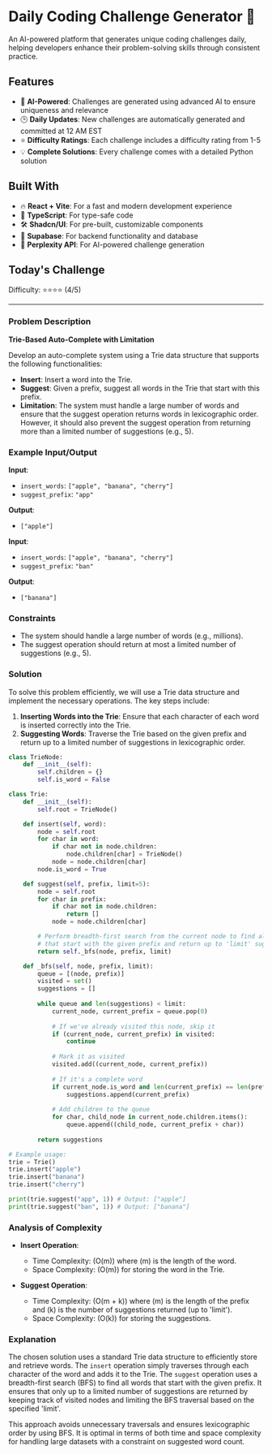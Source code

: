 # Daily Coding Challenge Generator 🚀

An AI-powered platform that generates unique coding challenges daily, helping developers enhance their problem-solving skills through consistent practice.

## Features

- 🤖 **AI-Powered**: Challenges are generated using advanced AI to ensure uniqueness and relevance
- 🕒 **Daily Updates**: New challenges are automatically generated and committed at 12 AM EST
- ⭐ **Difficulty Ratings**: Each challenge includes a difficulty rating from 1-5
- 💡 **Complete Solutions**: Every challenge comes with a detailed Python solution

## Built With

- 🔥 **React + Vite**: For a fast and modern development experience
- 🔷 **TypeScript**: For type-safe code
- 🛠️ **Shadcn/UI**: For pre-built, customizable components
- 🔌 **Supabase**: For backend functionality and database
- 🤖 **Perplexity API**: For AI-powered challenge generation

## Today's Challenge

Difficulty: ⭐⭐⭐⭐ (4/5)

****

### Problem Description

**Trie-Based Auto-Complete with Limitation**

Develop an auto-complete system using a Trie data structure that supports the following functionalities:
- **Insert**: Insert a word into the Trie.
- **Suggest**: Given a prefix, suggest all words in the Trie that start with this prefix.
- **Limitation**: The system must handle a large number of words and ensure that the suggest operation returns words in lexicographic order. However, it should also prevent the suggest operation from returning more than a limited number of suggestions (e.g., 5).

### Example Input/Output

**Input**:
- `insert_words`: `["apple", "banana", "cherry"]`
- `suggest_prefix`: `"app"`

**Output**:
- `["apple"]`

**Input**:
- `insert_words`: `["apple", "banana", "cherry"]`
- `suggest_prefix`: `"ban"`

**Output**:
- `["banana"]`

### Constraints

- The system should handle a large number of words (e.g., millions).
- The suggest operation should return at most a limited number of suggestions (e.g., 5).

### Solution

To solve this problem efficiently, we will use a Trie data structure and implement the necessary operations. The key steps include:
1. **Inserting Words into the Trie**: Ensure that each character of each word is inserted correctly into the Trie.
2. **Suggesting Words**: Traverse the Trie based on the given prefix and return up to a limited number of suggestions in lexicographic order.

```python
class TrieNode:
    def __init__(self):
        self.children = {}
        self.is_word = False

class Trie:
    def __init__(self):
        self.root = TrieNode()

    def insert(self, word):
        node = self.root
        for char in word:
            if char not in node.children:
                node.children[char] = TrieNode()
            node = node.children[char]
        node.is_word = True

    def suggest(self, prefix, limit=5):
        node = self.root
        for char in prefix:
            if char not in node.children:
                return []
            node = node.children[char]

        # Perform breadth-first search from the current node to find all words
        # that start with the given prefix and return up to 'limit' suggestions
        return self._bfs(node, prefix, limit)

    def _bfs(self, node, prefix, limit):
        queue = [(node, prefix)]
        visited = set()
        suggestions = []
        
        while queue and len(suggestions) < limit:
            current_node, current_prefix = queue.pop(0)
            
            # If we've already visited this node, skip it
            if (current_node, current_prefix) in visited:
                continue
            
            # Mark it as visited
            visited.add((current_node, current_prefix))
            
            # If it's a complete word
            if current_node.is_word and len(current_prefix) == len(prefix):
                suggestions.append(current_prefix)
            
            # Add children to the queue
            for char, child_node in current_node.children.items():
                queue.append((child_node, current_prefix + char))
        
        return suggestions

# Example usage:
trie = Trie()
trie.insert("apple")
trie.insert("banana")
trie.insert("cherry")

print(trie.suggest("app", 1)) # Output: ["apple"]
print(trie.suggest("ban", 1)) # Output: ["banana"]
```

### Analysis of Complexity

- **Insert Operation**:
  - Time Complexity: \(O(m)\) where \(m\) is the length of the word.
  - Space Complexity: \(O(m)\) for storing the word in the Trie.

- **Suggest Operation**:
  - Time Complexity: \(O(m + k)\) where \(m\) is the length of the prefix and \(k\) is the number of suggestions returned (up to 'limit').
  - Space Complexity: \(O(k)\) for storing the suggestions.

### Explanation

The chosen solution uses a standard Trie data structure to efficiently store and retrieve words. The `insert` operation simply traverses through each character of the word and adds it to the Trie. The `suggest` operation uses a breadth-first search (BFS) to find all words that start with the given prefix. It ensures that only up to a limited number of suggestions are returned by keeping track of visited nodes and limiting the BFS traversal based on the specified 'limit'.

This approach avoids unnecessary traversals and ensures lexicographic order by using BFS. It is optimal in terms of both time and space complexity for handling large datasets with a constraint on suggested word count.